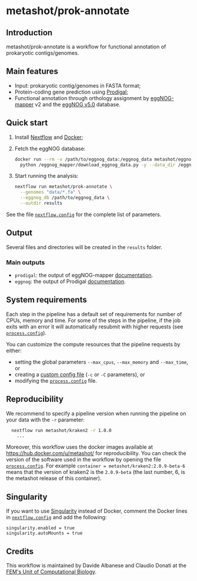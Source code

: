 # metashot/prok-annotate

## Introduction
metashot/prok-annotate is a workflow for functional annotation of prokaryotic
contigs/genomes.

## Main features

- Input: prokaryotic contig/genomes in FASTA format;
- Protein-coding gene prediction using
  [Prodigal](https://github.com/hyattpd/Prodigal);
- Functional annotation through orthology assignment by
  [eggNOG-mapper](https://github.com/eggnogdb/eggnog-mapper) v2 and the [eggNOG
  v5.0](http://eggnog-mapper.embl.de/) database.

## Quick start
1. Install [Nextflow](https://www.nextflow.io/) and
   [Docker](https://www.docker.com/);
1. Fetch the eggNOG database:

   ```bash
   docker run --rm -v /path/to/eggnog_data:/eggnog_data metashot/eggnog-mapper:2.0.1-3 \
     python /eggnog_mapper/download_eggnog_data.py -y --data_dir /eggnog_data
   ```
1. Start running the analysis:

   ```bash
   nextflow run metashot/prok-annotate \
     --genomes "data/*.fa" \
     --eggnog_db /path/to/eggnog_data \
     --outdir results
   ```

See the file [`nextflow.config`](nextflow.config) for the complete list of
parameters.

## Output
Several files and directories will be created in the `results` folder.

### Main outputs
- `prodigal`: the output of eggNOG-mapper
  [documentation](https://github.com/hyattpd/prodigal/wiki/understanding-the-prodigal-output).
- `eggnog`: the output of Prodigal
  [documentation](https://github.com/eggnogdb/eggnog-mapper/wiki/eggNOG-mapper-v2).
 
## System requirements
Each step in the pipeline has a default set of requirements for number of CPUs,
memory and time. For some of the steps in the pipeline, if the job exits with an
error it will automatically resubmit with higher requests (see
[`process.config`](process.config)).

You can customize the compute resources that the pipeline requests by either:
- setting the global parameters `--max_cpus`, `--max_memory` and
  `--max_time`, or
- creating a [custom config
  file](https://www.nextflow.io/docs/latest/config.html#configuration-file)
  (`-c` or `-C` parameters), or
- modifying the [`process.config`](process.config) file.

## Reproducibility
We recommend to specify a pipeline version when running the pipeline on your
data with the `-r` parameter:

```bash
  nextflow run metashot/kraken2 -r 1.0.0
    ...
```

Moreover, this workflow uses the docker images available at
https://hub.docker.com/u/metashot/ for reproducibility. You can check the
version of the software used in the workflow by opening the file
[`process.config`](process.config). For example `container =
metashot/kraken2:2.0.9-beta-6` means that the version of kraken2 is the
`2.0.9-beta` (the last number, 6, is the metashot release of this container).

## Singularity
If you want to use [Singularity](https://singularity.lbl.gov/) instead of Docker,
comment the Docker lines in [`nextflow.config`](nextflow.config) and add the following:

```nextflow
singularity.enabled = true
singularity.autoMounts = true
```

## Credits
This workflow is maintained by Davide Albanese and Claudio Donati at the [FEM's
Unit of Computational
Biology](https://www.fmach.it/eng/CRI/general-info/organisation/Chief-scientific-office/Computational-biology).

